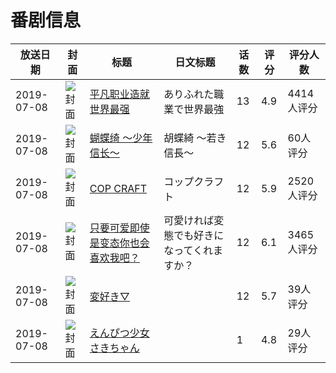 # 番剧信息

|放送日期|封面|标题|日文标题|话数|评分|评分人数|
|---|---|---|---|---|---|---|
|2019-07-08|![封面](https://lain.bgm.tv/pic/cover/c/d8/51/231414_8I56c.jpg)|[平凡职业造就世界最强](https://bangumi.tv/subject/231414)|ありふれた職業で世界最強|13|4.9|4414人评分|
|2019-07-08|![封面](https://lain.bgm.tv/pic/cover/c/c1/17/270229_wUzWg.jpg)|[蝴蝶绮 ～少年信长～](https://bangumi.tv/subject/270229)|胡蝶綺 ～若き信長～|12|5.6|60人评分|
|2019-07-08|![封面](https://lain.bgm.tv/pic/cover/c/14/f7/270422_lkZU5.jpg)|[COP CRAFT](https://bangumi.tv/subject/270422)|コップクラフト|12|5.9|2520人评分|
|2019-07-08|![封面](https://lain.bgm.tv/pic/cover/c/54/bb/275371_naGaN.jpg)|[只要可爱即使是变态你也会喜欢我吧？](https://bangumi.tv/subject/275371)|可愛ければ変態でも好きになってくれますか？|12|6.1|3465人评分|
|2019-07-08|![封面](https://lain.bgm.tv/pic/cover/c/6e/3b/286237_6w7qG.jpg)|[変好き▽](https://bangumi.tv/subject/286237)||12|5.7|39人评分|
|2019-07-08|![封面](https://bangumi.tv/img/no_icon_subject.png)|[えんぴつ少女 さきちゃん](https://bangumi.tv/subject/288256)||1|4.8|29人评分|
